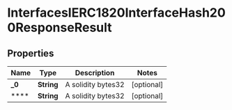 

# InterfacesIERC1820InterfaceHash200ResponseResult


## Properties

| Name | Type | Description | Notes |
|------------ | ------------- | ------------- | -------------|
|**_0** | **String** | A solidity bytes32 |  [optional] |
|**** | **String** | A solidity bytes32 |  [optional] |



